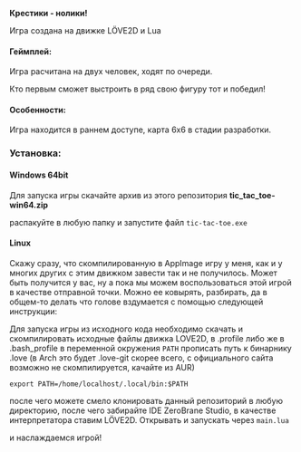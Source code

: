 **Крестики - нолики!**

Игра создана на движке  LÖVE2D и Lua



#### Геймплей:

Игра расчитана на двух человек, ходят по очереди. 

Кто первым сможет выстроить в ряд свою фигуру тот и победил!



#### Особенности:

Игра находится в раннем доступе, карта 6х6 в стадии разработки.



### Установка:

#### Windows 64bit

Для запуска игры скачайте архив из этого репозитория **tic_tac_toe-win64.zip**

распакуйте в любую папку и запустите файл  `tic-tac-toe.exe`

#### Linux

Скажу сразу, что скомпилированную в AppImage игру у меня, как и у многих других с этим движком завести так и не получилось. Может быть получится у вас, ну а пока мы можем воспользоваться этой игрой в качестве отправной точки. Можно ее ковырять, разбирать, да в общем-то делать что голове вздумается с помощью следующей инструкции:

Для запуска игры из исходного кода необходимо скачать и скомпилировать исходные файлы движка LOVE2D, в .profile либо же в .bash_profile в переменной окружения `PATH` прописать путь к бинарнику .love (в Arch это будет .love-git скорее всего, с официального сайта возможно не скомпилируется, качайте из AUR)

`export PATH=/home/localhost/.local/bin:$PATH`

после чего можете смело клонировать данный репозиторий в любую директорию, после чего забирайте IDE ZeroBrane Studio, в качестве интерпретатора ставим LÖVE2D. Открывать и запускать через `main.lua`

и наслаждаемся игрой! 